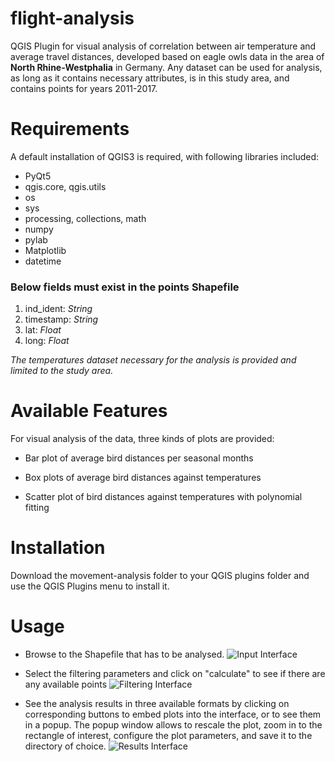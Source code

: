 
# flight-analysis

QGIS Plugin for visual analysis of correlation between air temperature and average travel distances, developed based on eagle owls data in the area of **North Rhine-Westphalia** in Germany. Any dataset can be used for analysis, as long as it contains necessary attributes, is in this study area, and contains points for years 2011-2017.

# Requirements

A default installation of QGIS3 is required, with following  libraries included:

 - PyQt5
 - qgis.core, qgis.utils
 - os
 - sys
 - processing, collections, math
 - numpy
 - pylab
 - Matplotlib
 -  datetime

### Below fields must exist in the points Shapefile
 1. ind_ident: *String*
 2. timestamp: *String*
 3. lat: *Float*
 4. long: *Float*

*The temperatures dataset necessary for the analysis is provided and limited to the study area.* 
 
# Available Features
For visual analysis of the data, three kinds of plots are provided:

- Bar plot of average bird distances per seasonal months
    
- Box plots of average bird distances against temperatures
    
- Scatter plot of bird distances against temperatures with polynomial fitting

# Installation

Download the movement-analysis folder to your QGIS plugins folder and use the QGIS Plugins menu to install it. 

# Usage
  
 - Browse to the Shapefile that has to be analysed. 
![Input Interface](https://images2.imgbox.com/01/fd/f6Or8szl_o.png)
  
 - Select the filtering parameters and click on "calculate" to see if there are any available points
![Filtering Interface](https://images2.imgbox.com/2f/45/oOEYS4bW_o.png)

 - See the analysis results in three available formats by clicking on corresponding buttons to embed plots into the interface, or to see them in a popup. The popup window allows to rescale the plot, zoom in to the rectangle of interest, configure the plot parameters, and save it to the directory of choice.
![Results Interface](https://images2.imgbox.com/71/f9/3zyfvT8T_o.png)
